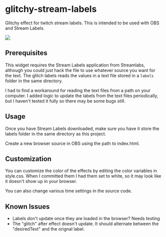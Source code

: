 # glitchy-stream-labels
Glitchy effect for twitch stream labels. This is intended to be used with OBS and Stream Labels.

![](https://i.imgur.com/fZ3dq0x.gif)

## Prerequisites
This widget requires the Stream Labels application from Streamlabs, although you could just hack the file to use whatever source you want for the text. The glitch labels reads the values in a text file stored in a `labels` folder in the same directory.

I had to find a workaround for reading the text files from a path on your computer. I added logic to update the labels from the text files periodically, but I haven't tested it fully so there may be some bugs still.

## Usage
Once you have Stream Labels downloaded, make sure you have it store the labels folder in the same directory as this project.

Create a new browser source in OBS using the path to index.html.

## Customization
You can customize the color of the effects by editing the color variables in style.css. When I committed them I had them set to white, so it may look like it doesn't show up in your browser.

You can also change various time settings in the source code.

## Known Issues
 * Labels don't update once they are loaded in the browser? Needs testing
 * The "glitch" after effect doesn't update. It should alternate between the "desiredText" and the orignal label.

